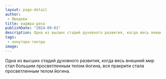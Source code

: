 ```yaml
---
layout: page-detail
author:
 - Яшодеви
title: ваджра-деха
publishDate: "2024-09-01"
description: Одна из высших стадий духовного развития, когда весь внешний мир стал большим просветленным телом йогина, вся пракрити стала просветленным телом йогина.
tags:
 - аннутара-тантры
image: 
---
```


Одна из высших стадий духовного развития, когда весь внешний мир стал большим просветленным телом йогина, вся пракрити стала просветленным телом йогина.

